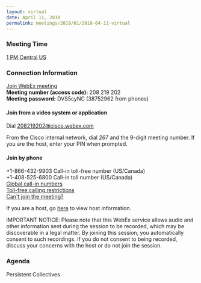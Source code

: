 ```yaml
---
layout: virtual
date: April 11, 2018
permalink: meetings/2018/01/2018-04-11-virtual
---
```


### Meeting Time

[1 PM Central US](https://www.timeanddate.com/worldclock/fixedtime.html?msg=MPI+Forum+Virtual+Meeting&iso=20180411T13&p1=64&ah=1)

### Connection Information

[Join WebEx meeting](https://cisco.webex.com/ciscosales/j.php?MTID=m49639a9f677daa2664036cb26901df60)<br>
**Meeting number (access code):** 208 219 202<br>
**Meeting password:** DVS5cyNC (38752962 from phones)<br>


#### Join from a video system or application

Dial [208219202@cisco.webex.com](sip:208219202@cisco.webex.com)

From the Cisco internal network, dial *267* and the 9-digit meeting number. If
you are the host, enter your PIN when prompted.

#### Join by phone

+1-866-432-9903 Call-in toll-free number (US/Canada)<br>
+1-408-525-6800 Call-in toll number (US/Canada)<br>
[Global call-in numbers](https://cisco.webex.com/ciscosales/globalcallin.php?serviceType=MC&ED=413558937&tollFree=1)<br>
[Toll-free calling restrictions](https://www.webex.com/pdf/tollfree_restrictions.pdf)<br>
[Can't join the meeting?](https://help.webex.com/docs/DOC-5412)<br>

If you are a host, go
[here](https://cisco.webex.com/ciscosales/j.php?MTID=m53c275dd4f0efadb514512bb2ae5678a)
to view host information.

IMPORTANT NOTICE: Please note that this WebEx service allows audio and other
information sent during the session to be recorded, which may be discoverable in
a legal matter. By joining this session, you automatically consent to such
recordings. If you do not consent to being recorded, discuss your concerns with
the host or do not join the session.

### Agenda

Persistent Collectives
